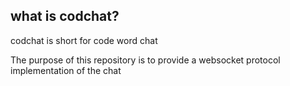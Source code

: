 ## what is codchat?
codchat is short for code word chat

The purpose of this repository is to provide a websocket protocol implementation of the chat


